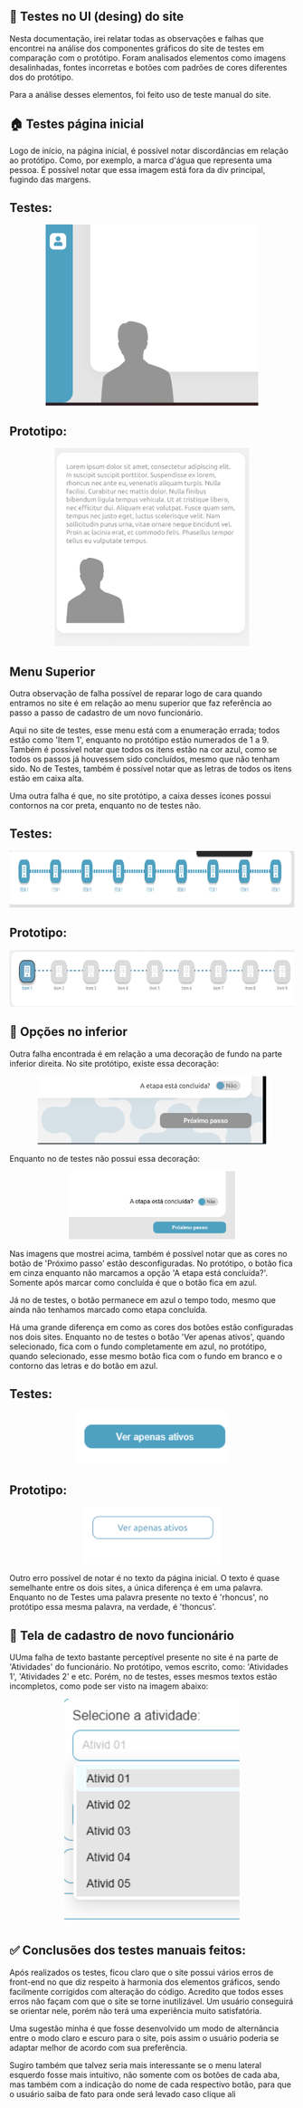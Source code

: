 ## 🎨 Testes no UI (desing) do site

Nesta documentação, irei relatar todas as observações e falhas que encontrei na análise dos componentes gráficos do site de testes em comparação com o protótipo. Foram analisados elementos como imagens desalinhadas, fontes incorretas e botões com padrões de cores diferentes dos do protótipo.

Para a análise desses elementos, foi feito uso de teste manual do site.

## 🏠 Testes página inicial

Logo de início, na página inicial, é possível notar discordâncias em relação ao protótipo. Como, por exemplo, a marca d'água que representa uma pessoa. É possível notar que essa imagem está fora da div principal, fugindo das margens.

## Testes:
<P align="center">
    <img src="Images/image.png" Alt="marca" height="320">
</p>

## Prototipo:
<p align="center">
    <img src="Images/image4.png" Alt="marca2" height="350">
</p>

## Menu Superior

Outra observação de falha possível de reparar logo de cara quando entramos no site é em relação ao menu superior que faz referência ao passo a passo de cadastro de um novo funcionário.

Aqui no site de testes, esse menu está com a enumeração errada; todos estão como 'Item 1', enquanto no protótipo estão numerados de 1 a 9. Também é possível notar que todos os itens estão na cor azul, como se todos os passos já houvessem sido concluídos, mesmo que não tenham sido. No de Testes, também é possível notar que  as letras de todos os itens estão em caixa alta.

Uma outra falha é que, no site protótipo, a caixa desses ícones possui contornos na cor preta, enquanto no de testes não.

## Testes:
<p align="center">
    <img src="Images/image2.png" Alt="menu" height="100">
</p>

## Prototipo:
<p align="center">
    <img src="Images/image3.png" Alt="menu2" height="100">
</p>

## 🔻 Opções no inferior

Outra falha encontrada é em relação a uma decoração de fundo na parte inferior direita. No site protótipo, existe essa decoração:

<p align="center">
    <img src="Images/image5.png" Alt="fundo" height="120">
</p>

Enquanto no de testes não possui essa decoração:

<p align="center"> 
    <img src="Images/image6.png" Alt="fundo2" height="120">
</p>

Nas imagens que mostrei acima, também é possível notar que as cores no botão de 'Próximo passo' estão desconfiguradas. No protótipo, o botão fica em cinza enquanto não marcamos a opção 'A etapa está concluída?'. Somente após marcar como concluída é que o botão fica em azul.

Já no de testes, o botão permanece em azul o tempo todo, mesmo que ainda não tenhamos marcado como etapa concluída.

Há uma grande diferença em como as cores dos botões estão configuradas nos dois sites. Enquanto no de testes o botão 'Ver apenas ativos', quando selecionado, fica com o fundo completamente em azul, no protótipo, quando selecionado, esse mesmo botão fica com o fundo em branco e o contorno das letras e do botão em azul.

## Testes:
<p align="center">
    <img src="Images/image7.png" Alt="botton" height="95">
</p>

## Prototipo:
<p align="center">
    <img src="Images/image8.png" Alt="botton2" height="100">
</p>

Outro erro possível de notar é no texto da página inicial. O texto é quase semelhante entre os dois sites, a única diferença é em uma palavra. Enquanto no de Testes uma palavra presente no texto é 'rhoncus', no protótipo essa mesma palavra, na verdade, é 'thoncus'.

## 📝 Tela de cadastro de novo funcionário

UUma falha de texto bastante perceptível presente no site é na parte de 'Atividades' do funcionário. No protótipo, vemos escrito, como: 'Atividades 1', 'Atividades 2' e etc. Porém, no de testes, esses mesmos textos estão incompletos, como pode ser visto na imagem abaixo:

<p align="center">
    <img src="Images/image9.png" Alt="Ativ" height="400">
</p>

## ✅ Conclusões dos testes manuais feitos:

Após realizados os testes, ficou claro que o site possui vários erros de front-end no que diz respeito à harmonia dos elementos gráficos, sendo facilmente corrigidos com alteração do código. Acredito que todos esses erros não façam com que o site se torne inutilizável. Um usuário conseguirá se orientar nele, porém não terá uma experiência muito satisfatória.

Uma sugestão minha é que fosse desenvolvido um modo de alternância entre o modo claro e escuro para o site, pois assim o usuário poderia se adaptar melhor de acordo com sua preferência.

Sugiro também que talvez seria mais interessante se o menu lateral esquerdo fosse mais intuitivo, não somente com os botões de cada aba, mas também com a indicação do nome de cada respectivo botão, para que o usuário saiba de fato para onde será levado caso clique ali